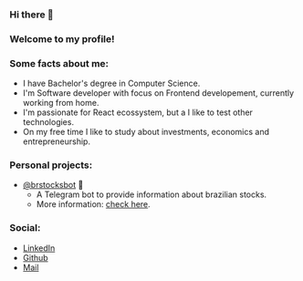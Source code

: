 ### Hi there 👋

### Welcome to my profile!

### Some facts about me:
- I have Bachelor's degree in Computer Science.
- I'm Software developer with focus on Frontend developement, currently working from home.
- I'm passionate for React ecossystem, but a I like to test other technologies.
- On my free time I like to study about investments, economics and entrepreneurship.

### Personal projects:

- [@brstocksbot](https://t.me/brstocksbot) :robot: 
  - A Telegram bot to provide information about brazilian stocks.
  - More information: [check here](https://www.instagram.com/brstocksbot).

### Social:
- [LinkedIn](https://www.linkedin.com/in/henrique-augusto-84b490133/)
- [Github](https://github.com/hick97?tab=repositories)
- [Mail](hick_97@hotmail.com)

